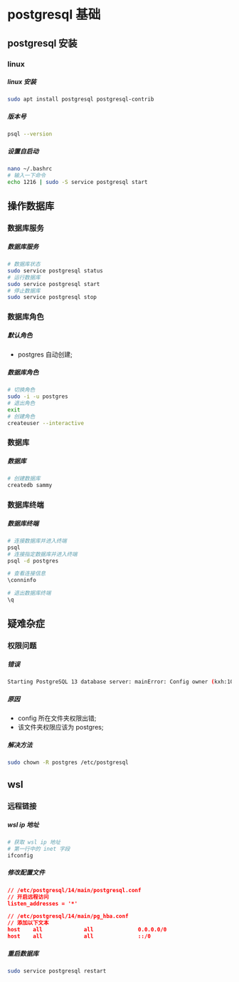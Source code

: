 # postgresql 基础

## postgresql 安装

### linux

##### linux 安装

```bash
sudo apt install postgresql postgresql-contrib
```

##### 版本号

```bash
psql --version
```

##### 设置自启动

```bash
nano ~/.bashrc
# 输入一下命令
echo 1216 | sudo -S service postgresql start
```

## 操作数据库

### 数据库服务

##### 数据库服务

```bash
# 数据库状态
sudo service postgresql status
# 运行数据库
sudo service postgresql start
# 停止数据库
sudo service postgresql stop
```

### 数据库角色

##### 默认角色

- postgres 自动创建;

##### 数据库角色

```bash
# 切换角色
sudo -i -u postgres
# 退出角色
exit
# 创建角色
createuser --interactive
```

### 数据库

##### 数据库

```bash
# 创建数据库
createdb sammy
```

### 数据库终端

##### 数据库终端

```bash
# 连接数据库并进入终端
psql
# 连接指定数据库并进入终端
psql -d postgres

# 查看连接信息
\conninfo

# 退出数据库终端
\q
```

## 疑难杂症

### 权限问题

##### 错误

```bash
Starting PostgreSQL 13 database server: mainError: Config owner (kxh:1000) and data owner (postgres:104) do not match, and config owner is not root ... failed! failed!
```

##### 原因

- config 所在文件夹权限出错;
- 该文件夹权限应该为 postgres;

##### 解决方法

```bash
sudo chown -R postgres /etc/postgresql
```

## wsl

### 远程链接

##### wsl ip 地址

```bash
# 获取 wsl ip 地址
# 第一行中的 inet 字段
ifconfig
```

##### 修改配置文件

```json
// /etc/postgresql/14/main/postgresql.conf
// 开启远程访问
listen_addresses = '*'

// /etc/postgresql/14/main/pg_hba.conf
// 添加以下文本
host    all             all              0.0.0.0/0                       md5
host    all             all              ::/0                            md5
```

##### 重启数据库

```bash
sudo service postgresql restart
```
